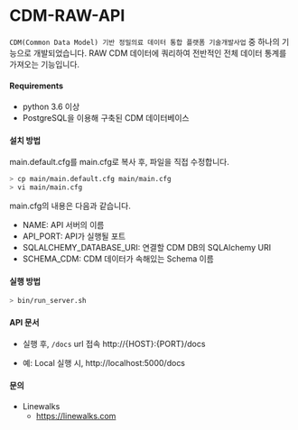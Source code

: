 # CDM-RAW-API

`CDM(Common Data Model) 기반 정밀의료 데이터 통합 플랫폼 기술개발사업` 중 하나의 기능으로 개발되었습니다.
RAW CDM 데이터에 쿼리하여 전반적인 전체 데이터 통계를 가져오는 기능입니다.


#### Requirements
* python 3.6 이상
* PostgreSQL을 이용해 구축된 CDM 데이터베이스

#### 설치 방법

main.default.cfg를 main.cfg로 복사 후, 파일을 직접 수정합니다.
```sh
> cp main/main.default.cfg main/main.cfg
> vi main/main.cfg
```

main.cfg의 내용은 다음과 같습니다.

* NAME: API 서버의 이름
* API_PORT: API가 실행될 포트
* SQLALCHEMY_DATABASE_URI: 연결할 CDM DB의 SQLAlchemy URI
* SCHEMA_CDM: CDM 데이터가 속해있는 Schema 이름


#### 실행 방법

```sh
> bin/run_server.sh
```

#### API 문서 

* 실행 후, `/docs` url 접속
 http://{HOST}:{PORT}/docs

*  예: Local 실행 시,
 http://localhost:5000/docs


#### 문의

* Linewalks
    * https://linewalks.com
